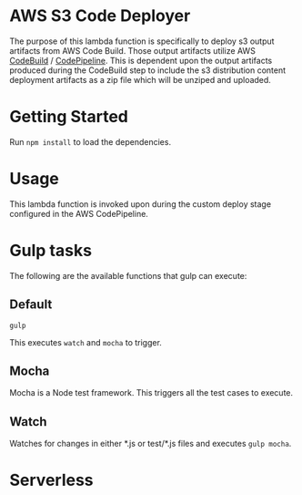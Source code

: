 # AWS S3 Code Deployer

The purpose of this lambda function is specifically to deploy s3 output artifacts from AWS Code Build. Those output artifacts utilize AWS [CodeBuild](https://aws.amazon.com/documentation/codebuild/) / [CodePipeline](https://aws.amazon.com/documentation/codepipeline/). This is dependent upon the output artifacts produced during the CodeBuild step to include the s3 distribution content deployment artifacts as a zip file which will be unziped and uploaded.

# Getting Started
Run `npm install` to load the dependencies.

# Usage

This lambda function is invoked upon during the custom deploy stage configured in the AWS CodePipeline.

# Gulp tasks

The following are the available functions that gulp can execute:

## Default

`gulp`

This executes `watch` and `mocha` to trigger.

## Mocha

Mocha is a Node test framework. This triggers all the test cases to execute.


## Watch

Watches for changes in either \*.js or test/\*.js files and executes `gulp mocha`.

# Serverless
